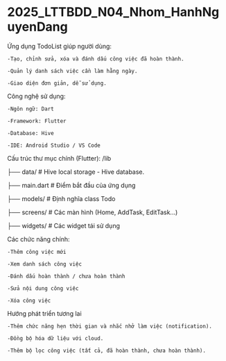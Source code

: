 # 2025_LTTBDD_N04_Nhom_HanhNguyenDang

Ứng dụng TodoList giúp người dùng:

    -Tạo, chỉnh sửa, xóa và đánh dấu công việc đã hoàn thành.

    -Quản lý danh sách việc cần làm hằng ngày.

    -Giao diện đơn giản, dễ sử dụng.


Công nghệ sử dụng:

    -Ngôn ngữ: Dart

    -Framework: Flutter

    -Database: Hive

    -IDE: Android Studio / VS Code

Cấu trúc thư mục chính (Flutter):
    /lib
    
  ├── data/              # Hive local storage - Hive database.     
    
  ├── main.dart          # Điểm bắt đầu của ứng dụng
  
  ├── models/            # Định nghĩa class Todo
  
  ├── screens/           # Các màn hình (Home, AddTask, EditTask...)
  
  ├── widgets/           # Các widget tái sử dụng

Các chức năng chính:

    -Thêm công việc mới

    -Xem danh sách công việc

    -Đánh dấu hoàn thành / chưa hoàn thành

    -Sửa nội dung công việc

    -Xóa công việc


Hướng phát triển tương lai

    -Thêm chức năng hẹn thời gian và nhắc nhở làm việc (notification).

    -Đồng bộ hóa dữ liệu với cloud.

    -Thêm bộ lọc công việc (tất cả, đã hoàn thành, chưa hoàn thành).
